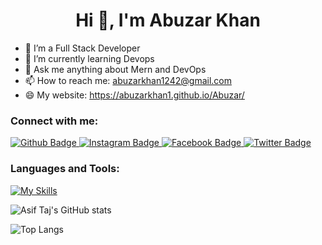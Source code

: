  <h1 align="center">Hi 👋, I'm Abuzar Khan</h1>

- 🔭 I’m a Full Stack Developer
- 🌱 I’m currently learning Devops
- 💬 Ask me anything about Mern and DevOps 
- 📫 How to reach me: abuzarkhan1242@gmail.com
- 😄 My website: https://abuzarkhan1.github.io/Abuzar/
  
### Connect with me:
<div id="badges">
  <a href="https://github.com/abuzarkhan1">
    <img src="https://img.shields.io/badge/Github-white?style=for-the-badge&logo=Github&logoColor=black" alt="Github Badge"/>
  </a>
   <a href="https://www.instagram.com/abuzar__khan1/">
    <img src="https://img.shields.io/badge/Instagram-purple?style=for-the-badge&logo=instagram&logoColor=white" alt="Instagram Badge"/>
  </a>
   <a href="https://web.facebook.com/profile.php?id=100012704685656">
    <img src="https://img.shields.io/badge/Facebook-blue?style=for-the-badge&logo=facebook&logoColor=white" alt="Facebook Badge"/>
  </a>
   <a href="https://www.linkedin.com/in/abuzar-khan-147916247/">
    <img src="https://img.shields.io/badge/Linkdin-blue?style=for-the-badge&logo=twitter&logoColor=white" alt="Twitter Badge"/>
  </a>
</div>

### Languages and Tools:
[![My Skills](https://skillicons.dev/icons?i=html,css,bootstrap,tailwindcss,javascript,typescript,react,nextjs,nodejs,bash,python,express,mongodb,mysql,redis,git,postman,vscode,github,linux,jenkins,docker,kubernetes,prometheus,grafana,aws&perline=6)](https://skillicons.dev)



![Asif Taj's GitHub stats](https://github-readme-stats.vercel.app/api?username=abuzarkhan1&show_icons=true&theme=dark)

![Top Langs](https://github-readme-stats.vercel.app/api/top-langs/?username=abuzarkhan1&theme=dark)


<br>
